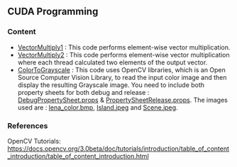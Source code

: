 ## CUDA Programming 

### Content 

- [VectorMultiply1](https://github.com/BahaaKaaki/CUDA/blob/master/VectorMultiply1.cu) : This code performs element-wise vector multiplication.
- [VectorMultiply2](https://github.com/BahaaKaaki/CUDA/blob/master/VectorMultiply2.cu) : This code performs element-wise vector multiplication where each thread calculated two elements of the output vector. 
- [ColorToGrayscale](https://github.com/BahaaKaaki/CUDA/blob/master/ColorToGrayScale.cu) :  This code uses OpenCV libraries, which is an Open Source Computer Vision Library, to read the input color image and then display the resulting Grayscale image. 
You need to include both property sheets for both debug and release : [DebugPropertySheet.props](https://github.com/BahaaKaaki/CUDA/blob/master/DebugPropertySheet.props) & [PropertySheetRelease.props](https://github.com/BahaaKaaki/CUDA/blob/master/PropertySheetRelease.props).
The images used are : [lena_color.bmp](https://github.com/BahaaKaaki/CUDA/blob/master/lena_color.bmp), [Island.jpeg](https://github.com/BahaaKaaki/CUDA/blob/master/Island.jpeg) and [Scene.jpeg](https://github.com/BahaaKaaki/CUDA/blob/master/Scene.jpeg).


### References
OpenCV Tutorials: 
https://docs.opencv.org/3.0beta/doc/tutorials/introduction/table_of_content_introduction/table_of_content_introduction.html
